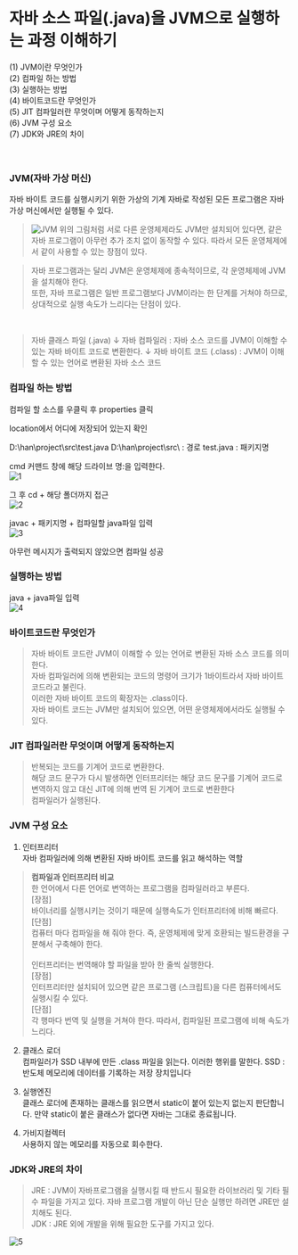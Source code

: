 # 자바 소스 파일(.java)을 JVM으로 실행하는 과정 이해하기

(1) JVM이란 무엇인가<br>
(2) 컴파일 하는 방법<br>
(3) 실행하는 방법<br>
(4) 바이트코드란 무엇인가<br>
(5) JIT 컴파일러란 무엇이며 어떻게 동작하는지<br>
(6) JVM 구성 요소<br>
(7) JDK와 JRE의 차이
<br><br><br>
### JVM(자바 가상 머신)

자바 바이트 코드를 실행시키기 위한 가상의 기계
자바로 작성된 모든 프로그램은 자바 가상 머신에서만 실행될 수 있다.

> ![JVM](https://user-images.githubusercontent.com/66400531/115671407-6f680d00-a385-11eb-83c6-edd39ed4df4e.PNG)
> 위의 그림처럼 서로 다른 운영체제라도 JVM만 설치되어 있다면, 같은 자바 프로그램이 아무런 추가 조치 없이 동작할 수 있다. 따라서 모든 운영체제에서 같이 사용할 수 있는 장점이 있다.

> 자바 프로그램과는 달리 JVM은 운영체제에 종속적이므로, 각 운영체제에 JVM을 설치해야 한다.<br> 또한, 자바 프로그램은 일반 프로그램보다 JVM이라는 한 단계를 거쳐야 하므로, 상대적으로 실행 속도가 느리다는 단점이 있다.

<br>

> 자바 클래스 파일 (.java)
> ↓
> 자바 컴파일러 : 자바 소스 코드를 JVM이 이해할 수 있는 자바 바이트 코드로 변환한다.
> ↓
> 자바 바이트 코드 (.class) : JVM이 이해할 수 있는 언어로 변환된 자바 소스 코드

### 컴파일 하는 방법

컴파일 할 소스를 우클릭 후 properties 클릭

location에서 어디에 저장되어 있는지 확인

D:\han\project\src\test.java
D:\han\project\src\ : 경로
test.java : 패키지명

cmd 커맨드 창에 해당 드라이브 명:을 입력한다.<br>
![1](https://user-images.githubusercontent.com/66400531/115671213-3cbe1480-a385-11eb-8fb8-599cca6f49a2.PNG)

그 후 cd + 해당 폴더까지 접근<br>
![2](https://user-images.githubusercontent.com/66400531/115671370-66773b80-a385-11eb-8d64-e9f96e8d6594.PNG)

javac + 패키지명 + 컴파일할 java파일 입력<br>
![3](https://user-images.githubusercontent.com/66400531/115671376-6840ff00-a385-11eb-98f3-c5f378340f6e.PNG)

아무런 메시지가 출력되지 않았으면 컴파일 성공

### 실행하는 방법

java + java파일 입력<br>
![4](https://user-images.githubusercontent.com/66400531/115671391-6b3bef80-a385-11eb-8c4a-e50dba26b12a.PNG)

### 바이트코드란 무엇인가

> 자바 바이트 코드란 JVM이 이해할 수 있는 언어로 변환된 자바 소스 코드를 의미한다.<br>자바 컴파일러에 의해 변환되는 코드의 명령어 크기가 1바이트라서 자바 바이트 코드라고 불린다.<br>이러한 자바 바이트 코드의 확장자는 .class이다.<br>자바 바이트 코드는 JVM만 설치되어 있으면, 어떤 운영체제에서라도 실행될 수 있다.

### JIT 컴파일러란 무엇이며 어떻게 동작하는지

> 반복되는 코드를 기계어 코드로 변환한다.<br>해당 코드 문구가 다시 발생하면 인터프리터는 해당 코드 문구를 기계어 코드로 변역하지 않고 대신 JIT에 의해 번역 된 기계어 코드로 변환한다<br>컴파일러가 실행된다.

### JVM 구성 요소

1. 인터프리터<br>
   자바 컴파일러에 의해 변환된 자바 바이트 코드를 읽고 해석하는 역할

> <b>컴파일과 인터프리터 비교</b><br>한 언어에서 다른 언어로 변역하는 프로그램을 컴파일러라고 부른다.<br>[장점]<br>바이너리를 실행시키는 것이기 때문에 실행속도가 인터프리터에 비해 빠르다.<br>[단점]<br>컴퓨터 마다 컴파일을 해 줘야 한다. 즉, 운영체제에 맞게 호환되는 빌드환경을 구분해서 구축해야 한다.<br><br>인터프리터는 번역해야 할 파일을 받아 한 줄씩 실행한다.<br>[장점]<br>인터프리터만 설치되어 있으면 같은 프로그램 (스크립트)을 다른 컴퓨터에서도 실행시킬 수 있다.<br>[단점]<br>각 행마다 번역 및 실행을 거쳐야 한다. 따라서, 컴파일된 프로그램에 비해 속도가 느리다.

2. 클래스 로더<br>
   컴파일러가 SSD 내부에 만든 .class 파일을 읽는다. 이러한 행위를 말한다.
   SSD : 반도체 메모리에 데이터를 기록하는 저장 장치입니다

3. 실행엔진<br>
   클래스 로더에 존재하는 클래스를 읽으면서 static이 붙어 있는지 없는지 판단합니다.
   만약 static이 붙은 클래스가 없다면 자바는 그대로 종료됩니다.

4. 가비지컬렉터<br>
   사용하지 않는 메모리를 자동으로 회수한다.

### JDK와 JRE의 차이

> JRE : JVM이 자바프로그램을 실행시킬 때 반드시 필요한 라이브러리 및 기타 필수 파일을 가지고 있다. 자바 프로그램 개발이 아닌 단순 실행만 하려면 JRE만 설치해도 된다.<br> JDK : JRE 외에 개발을 위해 필요한 도구를 가지고 있다.

![5](https://user-images.githubusercontent.com/66400531/115671402-6d9e4980-a385-11eb-90d4-783dbdd952a4.PNG)
